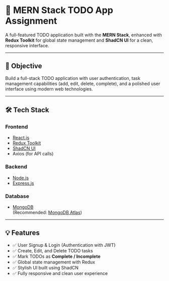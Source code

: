 # 📌 MERN Stack TODO App Assignment

A full-featured TODO application built with the **MERN Stack**, enhanced with **Redux Toolkit** for global state management and **ShadCN UI** for a clean, responsive interface.

---

## 🎯 Objective

Build a full-stack TODO application with user authentication, task management capabilities (add, edit, delete, complete), and a polished user interface using modern web technologies.

---

## 🛠️ Tech Stack

### Frontend

- [React.js](https://reactjs.org/)
- [Redux Toolkit](https://redux-toolkit.js.org/)
- [ShadCN UI](https://ui.shadcn.dev/)
- Axios (for API calls)

### Backend

- [Node.js](https://nodejs.org/)
- [Express.js](https://expressjs.com/)

### Database

- [MongoDB](https://www.mongodb.com/)  
  (Recommended: [MongoDB Atlas](https://www.mongodb.com/atlas))

---

## 💡 Features

- ✅ User Signup & Login (Authentication with JWT)
- ✅ Create, Edit, and Delete TODO tasks
- ✅ Mark TODOs as **Complete / Incomplete**
- ✅ Global state management with Redux
- ✅ Stylish UI built using ShadCN
- ✅ Fully responsive and clean user experience
